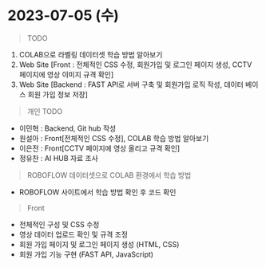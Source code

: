 # 2023-07-05 (수)

> TODO
1. COLAB으로 라벨링 데이터셋 학습 방법 알아보기
2. Web Site [Front : 전체적인 CSS 수정, 회원가입 및 로그인 페이지 생성, CCTV 페이지에 영상 이미지 규격 확인]
3. Web Site [Backend : FAST API로 서버 구축 및 회원가입 로직 작성, 데이터 베이스 회원 가입 정보 저장]

> 개인 TODO
- 이민혁 : Backend, Git hub 작성
- 원설아 : Front[전체적인 CSS 수정], COLAB 학습 방법 알아보기
- 이은전 : Front[CCTV 페이지에 영상 올리고 규격 확인] 
- 정유찬 : AI HUB 자료 조사

> ROBOFLOW 데이터셋으로 COLAB 환경에서 학습 방법
- ROBOFLOW 사이트에서 학습 방법 확인 후 코드 확인

> Front
- 전체적인 구성 및 CSS 수정
- 영상 데이터 업로드 확인 및 규격 조정
- 회원 가입 페이지 및 로그인 페이지 생성 (HTML, CSS)
- 회원 가입 기능 구현 (FAST API, JavaScript)
  
